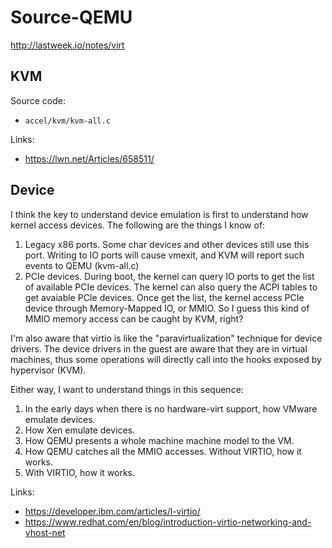 # Source-QEMU

http://lastweek.io/notes/virt

## KVM

Source code:

- `accel/kvm/kvm-all.c`

Links:

- https://lwn.net/Articles/658511/


## Device

I think the key to understand device emulation is first
to understand how kernel access devices.
The following are the things I know of:
1) Legacy x86 ports. Some char devices and other devices still use this port.
Writing to IO ports will cause vmexit, and KVM will report such events to QEMU (kvm-all.c)
2) PCIe devices. During boot, the kernel can query IO ports to get the list of available PCIe devices.
The kernel can also query the ACPI tables to get avaiable PCIe devices.
Once get the list, the kernel access PCIe device through Memory-Mapped IO, or MMIO.
So I guess this kind of MMIO memory access can be caught by KVM, right?

I'm also aware that virtio is like the "paravirtualization" technique for device drivers.
The device drivers in the guest are aware that they are in virtual machines, thus some operations
will directly call into the hooks exposed by hypervisor (KVM).

Either way, I want to understand things in this sequence:

1) In the early days when there is no hardware-virt support, how VMware emulate devices.
2) How Xen emulate devices.
3) How QEMU presents a whole machine machine model to the VM.
4) How QEMU catches all the MMIO accesses. Without VIRTIO, how it works.
5) With VIRTIO, how it works.

Links:

- https://developer.ibm.com/articles/l-virtio/
- https://www.redhat.com/en/blog/introduction-virtio-networking-and-vhost-net
